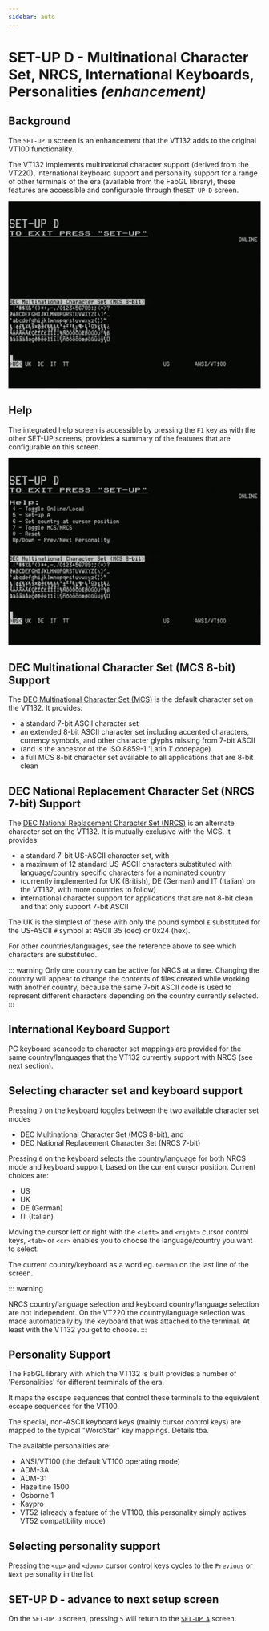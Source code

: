 ```yaml
---
sidebar: auto
---
```


# SET-UP D - Multinational Character Set, NRCS, International Keyboards, Personalities  *(enhancement)*

## Background

The `SET-UP D` screen is an enhancement that the VT132 adds to the original VT100 functionality.

The VT132 implements multinational character support (derived from the VT220), international keyboard support and personality support for a range of other terminals of the era (available from the FabGL library), these features are accessible and configurable through the`SET-UP D` screen.

![SET-UP-D-MCS](./SetupD_mcs.jpg)

## Help

The integrated help screen is accessible by pressing the `F1` key as with the other SET-UP screens, provides a summary of the features that are configurable on this screen.

![SET-UP-D-HELP](./SetupD_help.jpg)

## DEC Multinational Character Set (MCS 8-bit) Support

The [DEC Multinational Character Set (MCS)](https://en.wikipedia.org/wiki/Multinational_Character_Set) is the default character set on the VT132. It provides:

- a standard 7-bit ASCII character set
- an extended 8-bit ASCII character set including accented characters, currency symbols, and other character glyphs missing from 7-bit ASCII
- (and is the ancestor of the ISO 8859-1 'Latin 1' codepage)
- a full MCS 8-bit character set available to all applications that are 8-bit clean

## DEC National Replacement Character Set (NRCS 7-bit) Support

The [DEC National Replacement Character Set (NRCS)](https://en.wikipedia.org/wiki/National_Replacement_Character_Set) is an alternate character set on the VT132. It is mutually exclusive with the MCS. It provides:

- a standard 7-bit US-ASCII character set, with
- a maximum of 12 standard US-ASCII characters substituted with language/country specific characters for a nominated country
- (currently implemented for UK (British), DE (German) and IT (Italian) on the VT132, with more countries to follow)
- international character support for applications that are not 8-bit clean and that only support 7-bit ASCII

The UK is the simplest of these with only the pound symbol `£` substituted for the US-ASCII `#` symbol at ASCII 35 (dec) or 0x24 (hex).

For other countries/languages, see the reference above to see which characters are substituted.

::: warning
Only one country can be active for NRCS at a time. Changing the country will appear to change the contents of files created while working with another country, because the same 7-bit ASCII code is used to represent different characters depending on the country currently selected.
:::

## International Keyboard Support

PC keyboard scancode to character set mappings are provided for the same country/languages that the VT132 currently support with NRCS (see next section).

## Selecting character set and keyboard support

Pressing `7` on the keyboard toggles between the two available character set modes

- DEC Multinational Character Set (MCS 8-bit), and
- DEC National Replacement Character Set (NRCS 7-bit)

Pressing `6` on the keyboard selects the country/language for both NRCS mode and keyboard support, based on the current cursor position. Current choices are:

- US
- UK
- DE (German)
- IT (Italian)

Moving the cursor left or right with the `<left>` and `<right>` cursor control keys, `<tab>` or `<cr>` enables you to choose the language/country you want to select.

The current country/keyboard as a word eg. `German` on the last line of the screen.

::: warning

NRCS country/language selection and keyboard country/language selection are not independent.
On the VT220 the country/language selection was made automatically by the keyboard that was attached to the terminal.
At least with the VT132 you get to choose.
:::

## Personality Support

The FabGL library with which the VT132 is built provides a number of 'Personalities' for different terminals of the era.

It maps the escape sequences that control these terminals to the equivalent escape sequences for the VT100.

The special, non-ASCII keyboard keys (mainly cursor control keys) are mapped to the typical "WordStar" key mappings. Details tba.

The available personalities are:

- ANSI/VT100 (the default VT100 operating mode)
- ADM-3A
- ADM-31
- Hazeltine 1500
- Osborne 1
- Kaypro
- VT52 (already a feature of the VT100, this personality simply actives VT52 compatibility mode)

## Selecting personality support

Pressing the `<up>` and `<down>` cursor control keys cycles to the `Previous` or `Next` personality in the list.

## SET-UP D - advance to next setup screen

On the `SET-UP D` screen, pressing `5` will return to the [`SET-UP A`](../#part-2-set-up-mode) screen.
